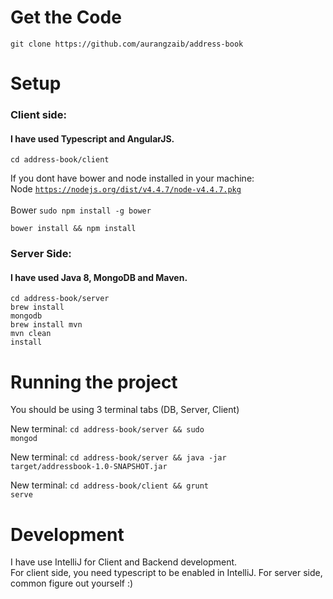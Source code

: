 <h1>Get the Code</h1>
<code>git clone https://github.com/aurangzaib/address-book</code>

<h1>Setup</h1>
<h3>Client side:</h3>

 <h4>I have used Typescript and AngularJS.</h4>

<code>cd address-book/client</code> <br/>

 If you dont have bower and node installed in your machine: <br/>
 Node  <code>https://nodejs.org/dist/v4.4.7/node-v4.4.7.pkg </code> <br/>
 Bower <code>sudo npm install -g bower </code>
 
<code>bower install && npm install</code>

<h3> Server Side:</h3>

 <h4> I have used Java 8, MongoDB and Maven. </h4>
 
<code>cd address-book/server</code> <br/>
<code>brew install mongodb</code><br/>
<code>brew install mvn</code><br/>
<code>mvn clean install</code> <br/>

<h1> Running the project </h1>

You should be using 3 terminal tabs (DB, Server, Client)

New terminal:
<code>cd address-book/server && sudo mongod</code> <br/>

New terminal:
<code>cd address-book/server && java -jar target/addressbook-1.0-SNAPSHOT.jar</code>

New terminal:
<code>cd address-book/client && grunt serve</code> <br/>

<h1>Development</h1>

I have use IntelliJ for Client and Backend development. <br/>
For client side, you need typescript to be enabled in IntelliJ.
For server side, common figure out yourself :)
